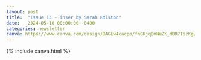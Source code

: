 ```yaml
---
layout: post
title:  "Issue 13 - inser by Sarah Rolston"
date:   2024-05-10 00:00:00 -0400
categories: newsletter
canva: https://www.canva.com/design/DAGEw4cacpo/fnGKjqQmNuZK_dBR7I5zKg/view
---
```

{% include canva.html %}
